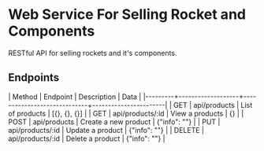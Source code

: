 # Web Service For Selling Rocket and Components

RESTful API for selling rockets and it's components.

## Endpoints

| Method  | Endpoint          | Description                 | Data                  |
|---------+-------------------+-----------------------------+-----------------------|
| GET     | api/products      | List of products            | [{}, {}, {}]          |
| GET     | api/products/:id  | View a products             | {}                    |
| POST    | api/products      | Create a new product        | {"info": ""}          |
| PUT     | api/products/:id  | Update a product            | {"info": ""}          |
| DELETE  | api/products/:id  | Delete a product            | {"info": ""}          |

